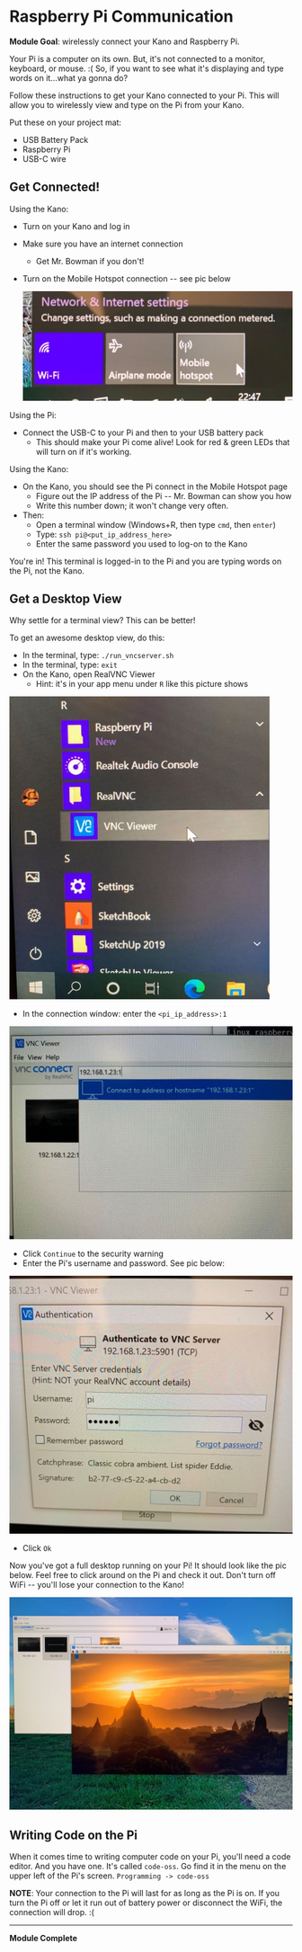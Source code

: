 # Raspberry Pi Communication

**Module Goal**: wirelessly connect your Kano and Raspberry Pi.

Your Pi is a computer on its own. But, it's not connected to a monitor, keyboard, or mouse. :( So, if you want to see what it's displaying and type words on it...what ya gonna do?

Follow these instructions to get your Kano connected to your Pi. This will allow you to wirelessly view and type on the Pi from your Kano.

Put these on your project mat:

* USB Battery Pack
* Raspberry Pi
* USB-C wire

## Get Connected!

Using the Kano:
* Turn on your Kano and log in
* Make sure you have an internet connection
    * Get Mr. Bowman if you don't!
* Turn on the Mobile Hotspot connection -- see pic below

    ![windows10 mobile hotspot](./pics/mobile_hotspot_w10_thumbnail.jpg)

Using the Pi:
* Connect the USB-C to your Pi and then to your USB battery pack
    * This should make your Pi come alive! Look for red & green LEDs that will turn on if it's working.

Using the Kano:
* On the Kano, you should see the Pi connect in the Mobile Hotspot page
    * Figure out the IP address of the Pi -- Mr. Bowman can show you how
    * Write this number down; it won't change very often.
* Then:
    * Open a terminal window (Windows+R, then type `cmd`, then `enter`)
    * Type: `ssh pi@<put_ip_address_here>`
    * Enter the same password you used to log-on to the Kano

You're in! This terminal is logged-in to the Pi and you are typing words on the Pi, not the Kano.

## Get a Desktop View

Why settle for a terminal view? This can be better!

To get an awesome desktop view, do this:
* In the terminal, type: `./run_vncserver.sh`
* In the terminal, type: `exit`
* On the Kano, open RealVNC Viewer
    * Hint: it's in your app menu under `R` like this picture shows

![](./pics/win10_vncviewer_menu_thumbnail.jpg)

* In the connection window: enter the `<pi_ip_address>:1`

![](./pics/vnc_connection_thumbnail.jpg)

* Click `Continue` to the security warning
* Enter the Pi's username and password. See pic below:

![](./pics/vnc_authentication_thumbnail.jpg)

* Click `Ok`

Now you've got a full desktop running on your Pi! It should look like the pic below. Feel free to click around on the Pi and check it out. Don't turn off WiFi -- you'll lose your connection to the Kano!

![](./pics/pi_desktop.jpg)

## Writing Code on the Pi

When it comes time to writing computer code on your Pi, you'll need a code editor. And you have one. It's called `code-oss`. Go find it in the menu on the upper left of the Pi's screen. `Programming -> code-oss`

**NOTE**: Your connection to the Pi will last for as long as the Pi is on. If you turn the Pi off or let it run out of battery power or disconnect the WiFi, the connection will drop. :(

---

**Module Complete**
